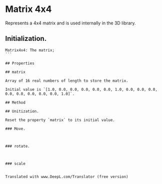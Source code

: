 # Matrix 4x4

Represents a 4x4 matrix and is used internally in the 3D library.

## Initialization.

````
Matrix4x4: The matrix;
```

## Properties

## matrix

Array of 16 real numbers of length to store the matrix.

Initial value is `[1.0, 0.0, 0.0, 0.0, 0.0, 0.0, 1.0, 0.0, 0.0, 0.0, 0.0, 0.0, 0.0, 0.0, 0.0, 1.0]`.

## Method

## Unitization.

Reset the property `matrix` to its initial value.

### Move.



### rotate.



### scale


Translated with www.DeepL.com/Translator (free version)